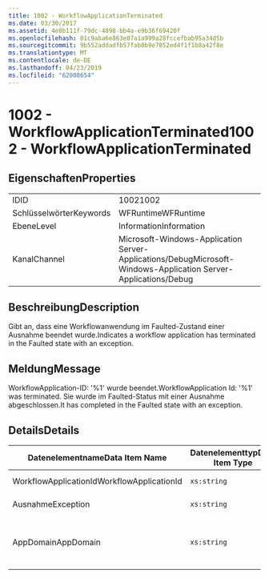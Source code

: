 ```yaml
---
title: 1002 - WorkflowApplicationTerminated
ms.date: 03/30/2017
ms.assetid: 4e8b111f-79dc-4898-bb4a-e9b36f69420f
ms.openlocfilehash: 01c9aba6e863e07a1a999a28fccefbab95a34d5b
ms.sourcegitcommit: 9b552addadfb57fab0b9e7852ed4f1f1b8a42f8e
ms.translationtype: MT
ms.contentlocale: de-DE
ms.lasthandoff: 04/23/2019
ms.locfileid: "62008654"
---
```

# <a name="1002---workflowapplicationterminated"></a><span data-ttu-id="61c3e-102">1002 - WorkflowApplicationTerminated</span><span class="sxs-lookup"><span data-stu-id="61c3e-102">1002 - WorkflowApplicationTerminated</span></span>
## <a name="properties"></a><span data-ttu-id="61c3e-103">Eigenschaften</span><span class="sxs-lookup"><span data-stu-id="61c3e-103">Properties</span></span>  
  
|||  
|-|-|  
|<span data-ttu-id="61c3e-104">ID</span><span class="sxs-lookup"><span data-stu-id="61c3e-104">ID</span></span>|<span data-ttu-id="61c3e-105">1002</span><span class="sxs-lookup"><span data-stu-id="61c3e-105">1002</span></span>|  
|<span data-ttu-id="61c3e-106">Schlüsselwörter</span><span class="sxs-lookup"><span data-stu-id="61c3e-106">Keywords</span></span>|<span data-ttu-id="61c3e-107">WFRuntime</span><span class="sxs-lookup"><span data-stu-id="61c3e-107">WFRuntime</span></span>|  
|<span data-ttu-id="61c3e-108">Ebene</span><span class="sxs-lookup"><span data-stu-id="61c3e-108">Level</span></span>|<span data-ttu-id="61c3e-109">Information</span><span class="sxs-lookup"><span data-stu-id="61c3e-109">Information</span></span>|  
|<span data-ttu-id="61c3e-110">Kanal</span><span class="sxs-lookup"><span data-stu-id="61c3e-110">Channel</span></span>|<span data-ttu-id="61c3e-111">Microsoft-Windows-Application Server-Applications/Debug</span><span class="sxs-lookup"><span data-stu-id="61c3e-111">Microsoft-Windows-Application Server-Applications/Debug</span></span>|  
  
## <a name="description"></a><span data-ttu-id="61c3e-112">Beschreibung</span><span class="sxs-lookup"><span data-stu-id="61c3e-112">Description</span></span>  
 <span data-ttu-id="61c3e-113">Gibt an, dass eine Workflowanwendung im Faulted-Zustand einer Ausnahme beendet wurde.</span><span class="sxs-lookup"><span data-stu-id="61c3e-113">Indicates a workflow application has terminated in the Faulted state with an exception.</span></span>  
  
## <a name="message"></a><span data-ttu-id="61c3e-114">Meldung</span><span class="sxs-lookup"><span data-stu-id="61c3e-114">Message</span></span>  
 <span data-ttu-id="61c3e-115">WorkflowApplication-ID: '%1' wurde beendet.</span><span class="sxs-lookup"><span data-stu-id="61c3e-115">WorkflowApplication Id: '%1' was terminated.</span></span> <span data-ttu-id="61c3e-116">Sie wurde im Faulted-Status mit einer Ausnahme abgeschlossen.</span><span class="sxs-lookup"><span data-stu-id="61c3e-116">It has completed in the Faulted state with an exception.</span></span>  
  
## <a name="details"></a><span data-ttu-id="61c3e-117">Details</span><span class="sxs-lookup"><span data-stu-id="61c3e-117">Details</span></span>  
  
|<span data-ttu-id="61c3e-118">Datenelementname</span><span class="sxs-lookup"><span data-stu-id="61c3e-118">Data Item Name</span></span>|<span data-ttu-id="61c3e-119">Datenelementtyp</span><span class="sxs-lookup"><span data-stu-id="61c3e-119">Data Item Type</span></span>|<span data-ttu-id="61c3e-120">Beschreibung</span><span class="sxs-lookup"><span data-stu-id="61c3e-120">Description</span></span>|  
|--------------------|--------------------|-----------------|  
|<span data-ttu-id="61c3e-121">WorkflowApplicationId</span><span class="sxs-lookup"><span data-stu-id="61c3e-121">WorkflowApplicationId</span></span>|`xs:string`|<span data-ttu-id="61c3e-122">Die Workflowanwendungs-ID</span><span class="sxs-lookup"><span data-stu-id="61c3e-122">The workflow application id</span></span>|  
|<span data-ttu-id="61c3e-123">Ausnahme</span><span class="sxs-lookup"><span data-stu-id="61c3e-123">Exception</span></span>|`xs:string`|<span data-ttu-id="61c3e-124">Die Ausnahmedetails der Ausnahme.</span><span class="sxs-lookup"><span data-stu-id="61c3e-124">The exception details for the exception</span></span>|  
|<span data-ttu-id="61c3e-125">AppDomain</span><span class="sxs-lookup"><span data-stu-id="61c3e-125">AppDomain</span></span>|`xs:string`|<span data-ttu-id="61c3e-126">Die von AppDomain.CurrentDomain.FriendlyName zurückgegebene Zeichenfolge.</span><span class="sxs-lookup"><span data-stu-id="61c3e-126">The string returned by AppDomain.CurrentDomain.FriendlyName.</span></span>|
